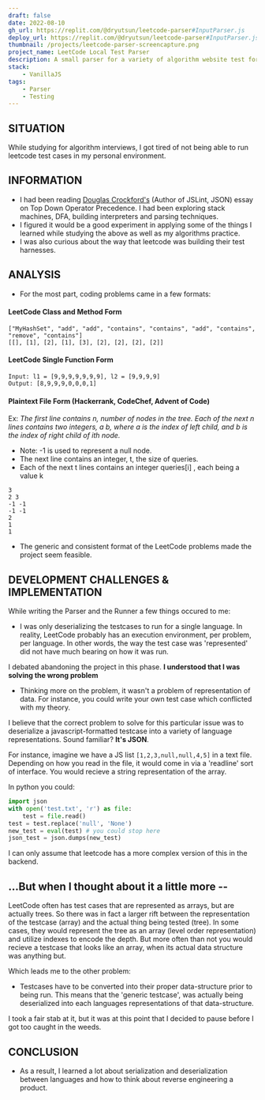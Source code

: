 ```yaml
---
draft: false
date: 2022-08-10
gh_url: https://replit.com/@dryutsun/leetcode-parser#InputParser.js
deploy_url: https://replit.com/@dryutsun/leetcode-parser#InputParser.js
thumbnail: /projects/leetcode-parser-screencapture.png
project_name: LeetCode Local Test Parser
description: A small parser for a variety of algorithm website test formats.
stack:
    - VanillaJS
tags:
    - Parser
    - Testing
---
```


## SITUATION
While studying for algorithm interviews, I got tired of not being able to run leetcode test cases in my personal
environment.

## INFORMATION
- I had been reading [Douglas Crockford's](https://www.crockford.com/domjs.html) (Author of JSLint, JSON) essay on Top
  Down Operator Precedence. I had been exploring stack machines, DFA, building interpreters and parsing techniques.
- I figured it would be a good experiment in applying some of the things I learned while studying the above as well as
  my algorithms practice.
- I was also curious about the way that leetcode was building their test harnesses.

## ANALYSIS
- For the most part, coding problems  came in a few formats:

#### LeetCode Class and Method Form
```
["MyHashSet", "add", "add", "contains", "contains", "add", "contains", "remove", "contains"]
[[], [1], [2], [1], [3], [2], [2], [2], [2]]
```
#### LeetCode Single Function Form
```
Input: l1 = [9,9,9,9,9,9,9], l2 = [9,9,9,9]
Output: [8,9,9,9,0,0,0,1]
```
#### Plaintext File Form (Hackerrank, CodeChef, Advent of Code)
Ex:
_The first line contains n, number of nodes in the tree. Each of the next n lines contains two integers, a b, where a is the index of left child, and b is the index of right child of ith node._

- Note: -1 is used to represent a null node.
- The next line contains an integer, t, the size of queries.
- Each of the next t lines contains an integer queries[i] , each being a value k

```
3
2 3
-1 -1
-1 -1
2
1
1
```

- The generic and consistent format of the LeetCode problems made the project seem feasible.

## DEVELOPMENT CHALLENGES & IMPLEMENTATION

While writing the Parser and the Runner a few things occured to me:

- I was only deserializing the testcases to run for a single language. In reality, LeetCode
  probably has an execution environment, per problem, per language. In other words, the way the test case was
  'represented' did not have much bearing on how it was run. 

I debated abandoning the project in this phase. **I understood that I was solving the wrong problem**

- Thinking more on the problem, it wasn't a problem of representation of data. For instance, you could write your own
  test case which conflicted with my theory. 

I believe that the correct problem to solve for this particular issue was to deserialize a javascript-formatted testcase into a variety of language representations. Sound familiar? **It's JSON**.

For instance, imagine we have a JS list `[1,2,3,null,null,4,5]` in a text file. Depending on how you read in the file,
it would come in via a 'readline' sort of interface. You would recieve a string representation of the array.

In python you could:
```python
import json
with open('test.txt', 'r') as file:
    test = file.read()
test = test.replace('null', 'None')
new_test = eval(test) # you could stop here
json_test = json.dumps(new_test)
```

I can only assume that leetcode has a more complex version of this in the backend.

## ...But when I thought about it a little more --

LeetCode often has test cases that are represented as arrays, but are actually trees. So there was in fact a larger rift
between the representation of the testcase (array) and the actual thing being tested (tree). In some cases, they would
represent the tree as an array (level order representation) and utilize indexes to encode the depth. But more often than
not you would recieve a testcase that looks like an array, when its actual data structure was anything but.

Which leads me to the other problem:
- Testcases have to be converted into their proper data-structure prior to being run. This means that the 'generic
  testcase', was actually being deserialized into each languages representations of that data-structure.

I took a fair stab at it, but it was at this point that I decided to pause before I got too caught in the weeds.


## CONCLUSION
- As a result, I learned a lot about serialization and deserialization between languages and how to think about reverse
  engineering a product.


